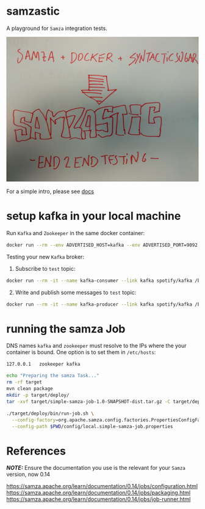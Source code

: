# samzastic
A playground for `Samza` integration tests.

<img src="docs/IMG_20180426_162312.jpg" alt="SAMZASTIC end2end testing" style="width: 640px;"/>

For a simple intro, please see [docs](docs/README.md)

# setup kafka in your local machine
Run `Kafka` and `Zookeeper` in the same docker container:
```bash
docker run --rm --env ADVERTISED_HOST=kafka --env ADVERTISED_PORT=9092 -p 2181:2181 -p 9092:9092 --name kafka -h kafka spotify/kafka
```

Testing your new `Kafka` broker:
1. Subscribe to `test` topic:
```bash
docker run --rm -it --name kafka-consumer --link kafka spotify/kafka /bin/sh -c '/opt/kafka_2.11-0.10.1.0/bin/kafka-console-consumer.sh --bootstrap-server kafka:9092 --topic test'
```

2. Write and publish some messages to `test` topic:
```bash
docker run --rm -it --name kafka-producer --link kafka spotify/kafka /bin/sh -c 'echo type something... && /opt/kafka_2.11-0.10.1.0/bin/kafka-console-producer.sh --broker-list kafka:9092 --topic test'
```

# running the samza Job

DNS names `kafka` and `zookeeper` must resolve to the IPs where the your container is bound. One option is to set them in `/etc/hosts`:

```
127.0.0.1	zookeeper kafka
```


```bash
echo "Preparing the samza Task..."
rm -rf target
mvn clean package
mkdir -p target/deploy/
tar -xvf target/simple-samza-job-1.0-SNAPSHOT-dist.tar.gz -C target/deploy/
```



```bash
./target/deploy/bin/run-job.sh \
  --config-factory=org.apache.samza.config.factories.PropertiesConfigFactory \
  --config-path $PWD/config/local.simple-samza-job.properties
```

# References
***NOTE:*** Ensure the documentation you use is the relevant for your `Samza` version, now 0.14

https://samza.apache.org/learn/documentation/0.14/jobs/configuration.html
https://samza.apache.org/learn/documentation/0.14/jobs/packaging.html
https://samza.apache.org/learn/documentation/0.14/jobs/job-runner.html
